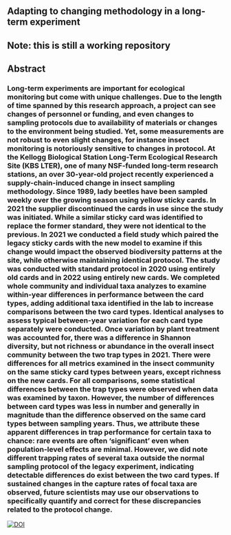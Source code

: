 ## Adapting to changing methodology in a long-term experiment

**Note: this is still a working repository**
---
## Abstract
### Long-term experiments are important for ecological monitoring but come with unique challenges. Due to the length of time spanned by this research approach, a project can see changes of personnel or funding, and even changes to sampling protocols due to availability of materials or changes to the environment being studied. Yet, some measurements are not robust to even slight changes, for instance insect monitoring is notoriously sensitive to changes in protocol. At the Kellogg Biological Station Long-Term Ecological Research Site (KBS LTER), one of many NSF-funded long-term research stations, an over 30-year-old project recently experienced a supply-chain-induced change in insect sampling methodology. Since 1989, lady beetles have been sampled weekly over the growing season using yellow sticky cards. In 2021 the supplier discontinued the cards in use since the study was initiated. While a similar sticky card was identified to replace the former standard, they were not identical to the previous. In 2021 we conducted a field study which paired the legacy sticky cards with the new model to examine if this change would impact the observed biodiversity patterns at the site, while otherwise maintaining identical protocol. The study was conducted with standard protocol in 2020 using entirely old cards and in 2022 using entirely new cards. We completed whole community and individual taxa analyzes to examine within-year differences in performance between the card types, adding additional taxa identified in the lab to increase comparisons between the two card types. Identical analyses to assess typical between-year variation for each card type separately were conducted. Once variation by plant treatment was accounted for, there was a difference in Shannon diversity, but not richness or abundance in the overall insect community between the two trap types in 2021. There were differences for all metrics examined in the insect community on the same sticky card types between years, except richness on the new cards. For all comparisons, some statistical differences between the trap types were observed when data was examined by taxon. However, the number of differences between card types was less in number and generally in magnitude than the difference observed on the same card types between sampling years. Thus, we attribute these apparent differences in trap performance for certain taxa to chance: rare events are often ‘significant’ even when population-level effects are minimal. However, we did note different trapping rates of several taxa outside the normal sampling protocol of the legacy experiment, indicating detectable differences do exist between the two card types. If sustained changes in the capture rates of focal taxa are observed, future scientists may use our observations to specifically quantify and correct for these discrepancies related to the protocol change. 

[![DOI](https://zenodo.org/badge/472898856.svg)](https://zenodo.org/badge/latestdoi/472898856)
